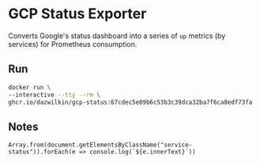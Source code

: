 # GCP Status Exporter

Converts Google's status dashboard into a series of `up` metrics (by services) for Prometheus consumption.

## Run

```bash
docker run \
--interactive --tty --rm \
ghcr.io/dazwilkin/gcp-status:67cdec5e09b6c53b3c39dca32ba7f6ca8edf73fa
```

## Notes

```console
Array.from(document.getElementsByClassName("service-status")).forEach(e => console.log(`${e.innerText}`))
```
